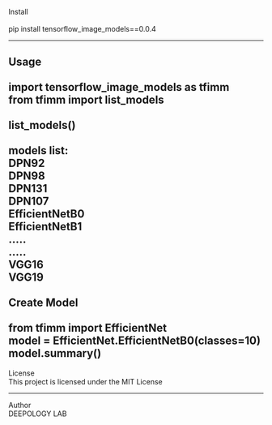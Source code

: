 Install<br />
<br />
pip install tensorflow_image_models==0.0.4

----------------------------------------------

Usage<br />
<br />
import tensorflow_image_models as tfimm<br />
from tfimm import list_models<br />
<br />
list_models()<br />
<br />
models list:<br />
DPN92<br />
DPN98<br />
DPN131<br />
DPN107<br />
EfficientNetB0<br />
EfficientNetB1<br />
.....<br />
.....<br />
VGG16<br />
VGG19<br />
<br />
Create Model<br />
<br />
from tfimm import EfficientNet<br />
model = EfficientNet.EfficientNetB0(classes=10)<br />
model.summary()
<br />
----------------------------------------------

License<br />
This project is licensed under the MIT License

----------------------------------------------

Author<br />
DEEPOLOGY LAB
